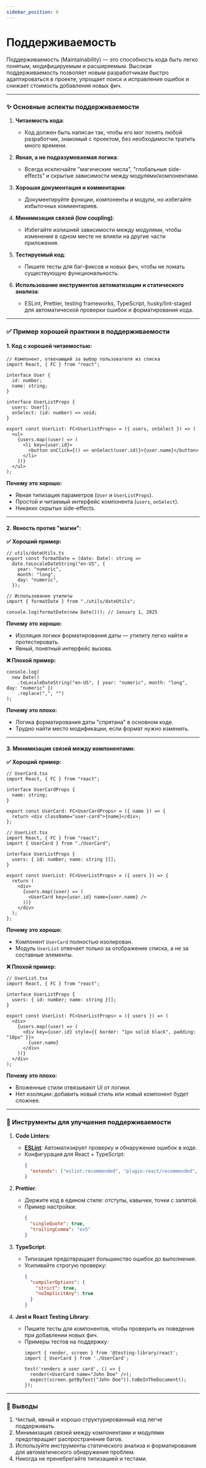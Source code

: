 ```yaml
---
sidebar_position: 6
---
```


# Поддерживаемость

Поддерживаемость (Maintainability) — это способность кода быть легко понятым, модифицируемым и расширяемым. Высокая поддерживаемость позволяет новым разработчикам быстро адаптироваться в проекте, упрощает поиск и исправление ошибок и снижает стоимость добавления новых фич.

---

### ✨ Основные аспекты поддерживаемости

1. **Читаемость кода**:
   - Код должен быть написан так, чтобы его мог понять любой разработчик, знакомый с проектом, без необходимости тратить много времени.

2. **Явная, а не подразумеваемая логика**:
   - Всегда исключайте "магические числа", "глобальные side-effects" и скрытые зависимости между модулями/компонентами.

3. **Хорошая документация и комментарии**:
   - Документируйте функции, компоненты и модули, но избегайте избыточных комментариев.

4. **Минимизация связей (low coupling)**:
   - Избегайте излишней зависимости между модулями, чтобы изменения в одном месте не влияли на другие части приложения.

5. **Тестируемый код**:
   - Пишите тесты для баг-фиксов и новых фич, чтобы не ломать существующую функциональность.

6. **Использование инструментов автоматизации и статического анализа**:
   - ESLint, Prettier, testing frameworks, TypeScript, husky/lint-staged для автоматической проверки ошибок и форматирования кода.

---

### ✅ Пример хорошей практики в поддерживаемости

#### 1. Код с хорошей читаемостью:

```tsx
// Компонент, отвечающий за выбор пользователя из списка
import React, { FC } from "react";

interface User {
  id: number;
  name: string;
}

interface UserListProps {
  users: User[];
  onSelect: (id: number) => void;
}

export const UserList: FC<UserListProps> = ({ users, onSelect }) => (
  <ul>
    {users.map((user) => (
      <li key={user.id}>
        <button onClick={() => onSelect(user.id)}>{user.name}</button>
      </li>
    ))}
  </ul>
);
```

**Почему это хорошо:**
- Явная типизация параметров (`User` и `UserListProps`).
- Простой и читаемый интерфейс компонента (`users`, `onSelect`).
- Никаких скрытых side-effects.

---

#### 2. Явность против "магии":

**✅ Хороший пример:**

```tsx
// utils/dateUtils.ts
export const formatDate = (date: Date): string =>
  date.toLocaleDateString("en-US", {
    year: "numeric",
    month: "long",
    day: "numeric",
  });

// Использование утилиты
import { formatDate } from "./utils/dateUtils";

console.log(formatDate(new Date())); // January 1, 2025
```

**Почему это хорошо:**
- Изоляция логики форматирования даты — утилиту легко найти и протестировать.
- Явный, понятный интерфейс вызова.

**❌ Плохой пример:**

```tsx
console.log(
  new Date()
    .toLocaleDateString("en-US", { year: "numeric", month: "long", day: "numeric" })
    .replace(",", "")
);
```

**Почему это плохо:**
- Логика форматирования даты "спрятана" в основном коде.
- Трудно найти место модификации, если формат нужно изменить.

---

#### 3. Минимизация связей между компонентами:

**✅ Хороший пример:**

```tsx
// UserCard.tsx
import React, { FC } from "react";

interface UserCardProps {
  name: string;
}

export const UserCard: FC<UserCardProps> = ({ name }) => {
  return <div className="user-card">{name}</div>;
};

// UserList.tsx
import React, { FC } from "react";
import { UserCard } from "./UserCard";

interface UserListProps {
  users: { id: number; name: string }[];
}

export const UserList: FC<UserListProps> = ({ users }) => {
  return (
    <div>
      {users.map((user) => (
        <UserCard key={user.id} name={user.name} />
      ))}
    </div>
  );
};
```

**Почему это хорошо:**
- Компонент `UserCard` полностью изолирован.
- Модуль `UserList` отвечает только за отображение списка, а не за составные элементы.

**❌ Плохой пример:**

```tsx
// UserList.tsx
import React, { FC } from "react";

interface UserListProps {
  users: { id: number; name: string }[];
}

export const UserList: FC<UserListProps> = ({ users }) => (
  <div>
    {users.map((user) => (
      <div key={user.id} style={{ border: "1px solid black", padding: "10px" }}>
        {user.name}
      </div>
    ))}
  </div>
);
```

**Почему это плохо:**
- Вложенные стили отвязывают UI от логики.
- Нет изоляции: добавить новый стиль или новый компонент будет сложнее.

---

### 🎨 Инструменты для улучшения поддерживаемости

1. **Code Linters**:
   - **[ESLint](https://eslint.org/)**: Автоматизирует проверку и обнаружение ошибок в коде.
   - Конфигурация для React + TypeScript:
     ```json
     {
       "extends": ["eslint:recommended", "plugin:react/recommended", "plugin:@typescript-eslint/recommended"]
     }
     ```

2. **Prettier**:
   - Держите код в едином стиле: отступы, кавычки, точки с запятой.
   - Пример настройки:
     ```json
     {
       "singleQuote": true,
       "trailingComma": "es5"
     }
     ```

3. **TypeScript**:
   - Типизация предотвращает большинство ошибок до выполнения.
   - Усиливайте строгую проверку:
     ```json
     {
       "compilerOptions": {
         "strict": true,
         "noImplicitAny": true
       }
     }
     ```

4. **Jest и React Testing Library**:
   - Пишите тесты для компонентов, чтобы проверить их поведение при добавлении новых фич.
   - Примеры тестов на поддержку:
     ```tsx
     import { render, screen } from '@testing-library/react';
     import { UserCard } from './UserCard';

     test('renders a user card', () => {
       render(<UserCard name="John Doe" />);
       expect(screen.getByText("John Doe")).toBeInTheDocument();
     });
     ```

---

### 🎯 Выводы

1. Чистый, явный и хорошо структурированный код легче поддерживать.
2. Минимизация связей между компонентами и модулями предотвращает распространение багов.
3. Используйте инструменты статического анализа и форматирования для автоматического обнаружения проблем.
4. Никогда не пренебрегайте типизацией и тестами.